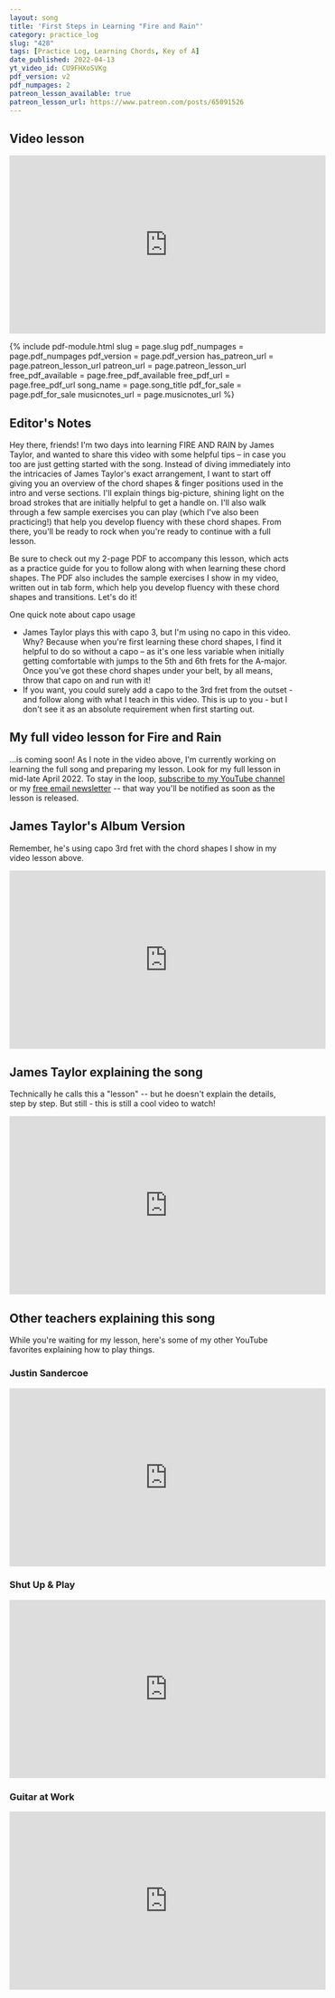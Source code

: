 ```yaml
---
layout: song
title: 'First Steps in Learning "Fire and Rain"'
category: practice_log
slug: "428"
tags: [Practice Log, Learning Chords, Key of A]
date_published: 2022-04-13
yt_video_id: CU9FHXoSVKg
pdf_version: v2
pdf_numpages: 2
patreon_lesson_available: true
patreon_lesson_url: https://www.patreon.com/posts/65091526
---
```


## Video lesson

<iframe width="560" height="315" src="https://www.youtube.com/embed/{{page.yt_video_id}}" frameborder="0" allow="accelerometer; autoplay; encrypted-media; gyroscope; picture-in-picture" allowfullscreen></iframe>

{% include pdf-module.html slug = page.slug pdf_numpages = page.pdf_numpages pdf_version = page.pdf_version has_patreon_url = page.patreon_lesson_url patreon_url = page.patreon_lesson_url free_pdf_available = page.free_pdf_available free_pdf_url = page.free_pdf_url song_name = page.song_title pdf_for_sale = page.pdf_for_sale musicnotes_url = page.musicnotes_url %}

## Editor's Notes

Hey there, friends! I'm two days into learning FIRE AND RAIN by James Taylor, and wanted to share this video with some helpful tips – in case you too are just getting started with the song. Instead of diving immediately into the intricacies of James Taylor's exact arrangement, I want to start off giving you an overview of the chord shapes & finger positions used in the intro and verse sections. I'll explain things big-picture, shining light on the broad strokes that are initially helpful to get a handle on. I'll also walk through a few sample exercises you can play (which I've also been practicing!) that help you develop fluency with these chord shapes. From there, you'll be ready to rock when you're ready to continue with a full lesson.

Be sure to check out my 2-page PDF to accompany this lesson, which acts as a practice guide for you to follow along with when learning these chord shapes. The PDF also includes the sample exercises I show in my video, written out in tab form, which help you develop fluency with these chord shapes and transitions. Let's do it!

One quick note about capo usage

- James Taylor plays this with capo 3, but I'm using no capo in this video. Why? Because when you're first learning these chord shapes, I find it helpful to do so without a capo – as it's one less variable when initially getting comfortable with jumps to the 5th and 6th frets for the A-major. Once you've got these chord shapes under your belt, by all means, throw that capo on and run with it!
- If you want, you could surely add a capo to the 3rd fret from the outset - and follow along with what I teach in this video. This is up to you - but I don't see it as an absolute requirement when first starting out.

## My full video lesson for Fire and Rain

...is coming soon! As I note in the video above, I'm currently working on learning the full song and preparing my lesson. Look for my full lesson in mid-late April 2022. To stay in the loop, [subscribe to my YouTube channel](http://youtube.com/playsongnotes) or my [free email newsletter](http://playsongnotes.com/newsletter/) -- that way you'll be notified as soon as the lesson is released.

## James Taylor's Album Version

Remember, he's using capo 3rd fret with the chord shapes I show in my video lesson above.

<iframe width="560" height="315" src="https://www.youtube.com/embed/EbD7lfrsY2s" frameborder="0" allow="accelerometer; autoplay; encrypted-media; gyroscope; picture-in-picture" allowfullscreen></iframe>

<!-- https://www.youtube.com/watch?v=EbD7lfrsY2s -->

## James Taylor explaining the song

Technically he calls this a "lesson" -- but he doesn't explain the details, step by step. But still - this is still a cool video to watch!

<iframe width="560" height="315" src="https://www.youtube.com/embed/OTjd4sna_4o" frameborder="0" allow="accelerometer; autoplay; encrypted-media; gyroscope; picture-in-picture" allowfullscreen></iframe>

<!-- https://www.youtube.com/watch?v=OTjd4sna_4o -->

## Other teachers explaining this song

While you're waiting for my lesson, here's some of my other YouTube favorites explaining how to play things.

### Justin Sandercoe

<iframe width="560" height="315" src="https://www.youtube.com/embed/JqGagNzr2Kc" frameborder="0" allow="accelerometer; autoplay; encrypted-media; gyroscope; picture-in-picture" allowfullscreen></iframe>

<!-- https://www.youtube.com/watch?v=JqGagNzr2Kc -->

### Shut Up & Play

<iframe width="560" height="315" src="https://www.youtube.com/embed/0T7fLc51vQw" frameborder="0" allow="accelerometer; autoplay; encrypted-media; gyroscope; picture-in-picture" allowfullscreen></iframe>

<!-- https://www.youtube.com/watch?v=0T7fLc51vQw -->

### Guitar at Work

<iframe width="560" height="315" src="https://www.youtube.com/embed/qjQhLJOGBRY" frameborder="0" allow="accelerometer; autoplay; encrypted-media; gyroscope; picture-in-picture" allowfullscreen></iframe>

<!-- https://www.youtube.com/watch?v=qjQhLJOGBRY -->
